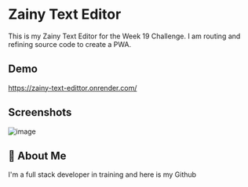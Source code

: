 # Zainy Text Editor

This is my Zainy Text Editor for the Week 19 Challenge. I am routing and refining source code to create a PWA.


## Demo

https://zainy-text-edittor.onrender.com/


## Screenshots

![image](https://github.com/user-attachments/assets/538c6124-66a8-4f96-bab1-c2d447cde06d)



## 🚀 About Me
I'm a full stack developer in training and here is my Github

